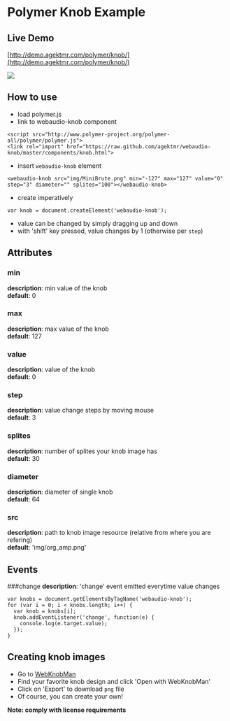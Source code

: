 # Polymer Knob Example

## Live Demo
[http://demo.agektmr.com/polymer/knob/](http://demo.agektmr.com/polymer/knob/)

![](https://raw.github.com/agektmr/webaudio-knob/master/img/screenshot.png)

## How to use
- load polymer.js
- link to webaudio-knob component

```
<script src="http://www.polymer-project.org/polymer-all/polymer/polymer.js">
<link rel="import" href="https://raw.github.com/agektmr/webaudio-knob/master/components/knob.html">
```

- insert `webaudio-knob` element

```
<webaudio-knob src="img/MiniBrute.png" min="-127" max="127" value="0" step="3" diameter="" splites="100"></webaudio-knob>
```

- create imperatively

```
var knob = document.createElement('webaudio-knob');
```

- value can be changed by simply dragging up and down
- with 'shift' key pressed, value changes by 1 (otherwise per `step`)

## Attributes
### min
**description**: min value of the knob  
**default**: 0

### max
**description**: max value of the knob  
**default**: 127

### value
**description**: value of the knob  
**default**: 0

### step
**description**: value change steps by moving mouse  
**default**: 3

### splites
**description**: number of splites your knob image has  
**default**: 30

### diameter
**description**: diameter of single knob  
**default**: 64

### src
**description**: path to knob image resource (relative from where you are refering)  
**default**: 'img/org_amp.png'

## Events
###change
**description**: 'change' event emitted everytime value changes

```
var knobs = document.getElementsByTagName('webaudio-knob');
for (var i = 0; i < knobs.length; i++) {
  var knob = knobs[i];
  knob.addEventListener('change', function(e) {
    console.log(e.target.value);
  });
}
```

## Creating knob images
- Go to [WebKnobMan](http://www.g200kg.com/en/webknobman/gallery.php)
- Find your favorite knob design and click 'Open with WebKnobMan'
- Click on 'Export' to download `png` file
- Of course, you can create your own!

**Note: comply with license requirements**
